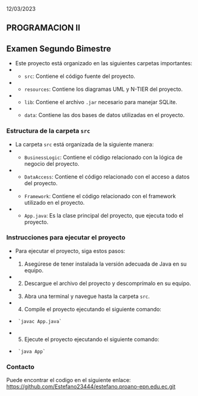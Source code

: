 12/03/2023
## PROGRAMACION II

## Examen Segundo Bimestre

 * Este proyecto está organizado en las siguientes carpetas importantes:
 * - `src`: Contiene el código fuente del proyecto.
 * - `resources`: Contiene los diagramas UML y N-TIER del proyecto.
 * - `lib`: Contiene el archivo `.jar` necesario para manejar SQLite.
 * - `data`: Contiene las dos bases de datos utilizadas en el proyecto.
 
### Estructura de la carpeta `src`
 
  * La carpeta `src` está organizada de la siguiente manera:
  * - `BusinessLogic`: Contiene el código relacionado con la lógica de negocio del proyecto.
  * - `DataAccess`: Contiene el código relacionado con el acceso a datos del proyecto.
  * - `Framework`: Contiene el código relacionado con el framework utilizado en el proyecto.
  * - `App.java`: Es la clase principal del proyecto, que ejecuta todo el proyecto.

### Instrucciones para ejecutar el proyecto

 * Para ejecutar el proyecto, siga estos pasos:
 * 1. Asegúrese de tener instalada la versión adecuada de Java en su equipo.
 * 2. Descargue el archivo del proyecto y descomprímalo en su equipo.
 * 3. Abra una terminal y navegue hasta la carpeta `src`.
 * 4. Compile el proyecto ejecutando el siguiente comando:
 *      `javac App.java`
 * 5. Ejecute el proyecto ejecutando el siguiente comando:
 *      `java App`

### Contacto

Puede encontrar el codigo en el siguiente enlace: https://github.com/Estefano23444/estefano.proano-epn.edu.ec.git
